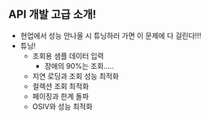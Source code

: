 ## API 개발 고급 소개!
- 현업에서 성능 안나올 시 튜닝하러 가면 이 문제에 다 걸린다!!!
- 튜닝!
  - 조회용 샘플 데이터 입력
    - 장애의 90%는 조회.....
  - 지연 로딩과 조회 성능 최적화
  - 컬렉션 조회 최적화
  - 페이징과 한계 돌파
  - OSIV와 성능 최적화